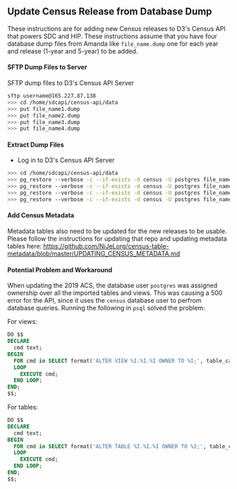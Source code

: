 ## Update Census Release from Database Dump
These instructions are for adding new Census releases to D3's Census API that powers SDC and HIP. These instructions assume that you have four database dump files from Amanda like `file_name.dump` one for each year and release (1-year and 5-year) to be added. 

#### SFTP Dump Files to Server
SFTP dump files to D3's Census API Server
```bash
sftp username@165.227.87.138
>>> cd /home/sdcapi/census-api/data
>>> put file_name1.dump
>>> put file_name2.dump
>>> put file_name3.dump
>>> put file_name4.dump
```

#### Extract Dump Files 
- Log in to D3's Census API Server

```bash
>>> cd /home/sdcapi/census-api/data
>>> pg_restore --verbose -c --if-exists -d census -U postgres file_name1.dump
>>> pg_restore --verbose -c --if-exists -d census -U postgres file_name2.dump
>>> pg_restore --verbose -c --if-exists -d census -U postgres file_name3.dump
>>> pg_restore --verbose -c --if-exists -d census -U postgres file_name4.dump
```

#### Add Census Metadata
Metadata tables also need to be updated for the new releases to be usable. Please follow the instructions for updating that repo and updating metadata tables here:
https://github.com/NiJeLorg/census-table-metadata/blob/master/UPDATING_CENSUS_METADATA.md


#### Potential Problem and Workaround
When updating the 2019 ACS, the database user `postgres` was assigned ownership over all the imported tables and views. This was causing a 500 error for the API, since it uses the `census` database user to perfrom database queries. Running the following in `psql` solved the problem:

For views:
```sql
DO $$
DECLARE 
  cmd text;
BEGIN
  FOR cmd in SELECT format('ALTER VIEW %I.%I.%I OWNER TO %I;', table_catalog, table_schema, table_name, 'census' ) FROM information_schema.views WHERE table_schema = 'acs2019_5yr'
  LOOP
    EXECUTE cmd;
  END LOOP;
END;
$$;
```

For tables:
```sql
DO $$
DECLARE 
  cmd text;
BEGIN
  FOR cmd in SELECT format('ALTER TABLE %I.%I.%I OWNER TO %I;', table_catalog, table_schema, table_name, 'census') FROM information_schema.tables WHERE table_schema = 'acs2019_5yr'
  LOOP
    EXECUTE cmd;
  END LOOP;
END;
$$;
```




